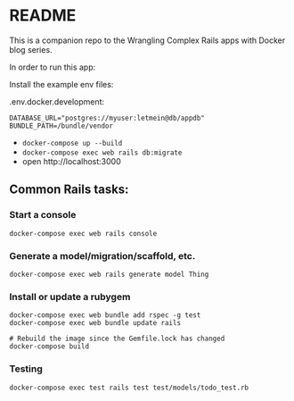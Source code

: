 # README

This is a companion repo to the Wrangling Complex Rails apps with Docker blog series.

In order to run this app:

Install the example env files:

.env.docker.development:

```
DATABASE_URL="postgres://myuser:letmein@db/appdb"
BUNDLE_PATH=/bundle/vendor
```

- `docker-compose up --build`
- `docker-compose exec web rails db:migrate`
- open http://localhost:3000


## Common Rails tasks:

### Start a console

```
docker-compose exec web rails console
```

### Generate a model/migration/scaffold, etc.

```
docker-compose exec web rails generate model Thing
```

### Install or update a rubygem

```
docker-compose exec web bundle add rspec -g test
docker-compose exec web bundle update rails

# Rebuild the image since the Gemfile.lock has changed
docker-compose build 
```

### Testing

```
docker-compose exec test rails test test/models/todo_test.rb
```
